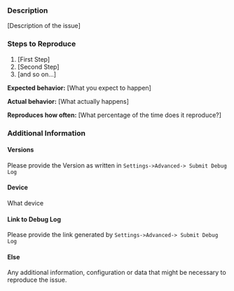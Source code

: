 ### Description

[Description of the issue]

### Steps to Reproduce

1. [First Step]
2. [Second Step]
3. [and so on...]

**Expected behavior:** [What you expect to happen]

**Actual behavior:** [What actually happens]

**Reproduces how often:** [What percentage of the time does it reproduce?]

### Additional Information

#### Versions

Please provide the Version as written in `Settings->Advanced-> Submit Debug Log`

#### Device
What device

#### Link to Debug Log
Please provide the link generated by `Settings->Advanced-> Submit Debug Log`

#### Else
Any additional information, configuration or data that might be necessary to reproduce the issue.
